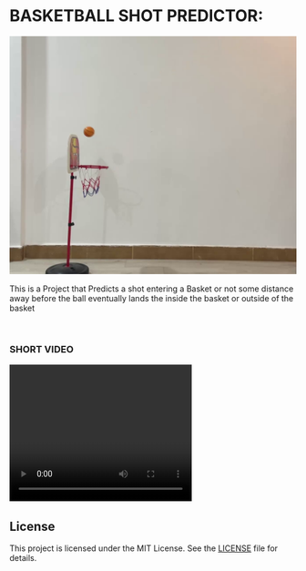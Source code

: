 # BASKETBALL SHOT PREDICTOR: 

<img alt="image" src="Ball.png">


This is a Project that Predicts a shot entering a Basket or not some distance away before the ball eventually lands the inside the basket or outside of the basket

</br>


### SHORT VIDEO
<video width="320" height="240" controls>
  <source src="./Videos/vid (1).mp4" type="video/mp4">
  <source src="./Videos/vid (2).mp4" type="video/ogg">
  <source src="./Videos/vid (3).mp4" type="video/ogg">
  <source src="./Videos/vid (4).mp4" type="video/ogg">
</video>

</br>


<a name="license"></a>
## License

This project is licensed under the MIT License. See the [LICENSE]() file for details.